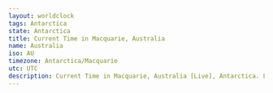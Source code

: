 ```yaml
---
layout: worldclock
tags: Antarctica
state: Antarctica
title: Current Time in Macquarie, Australia
name: Australia
iso: AU
timezone: Antarctica/Macquarie
utc: UTC
description: Current Time in Macquarie, Australia [Live], Antarctica. Live update now time in Macquarie, timezone Antarctica/Macquarie, UTC, Country ISO code & Current Local Time.
---
```


